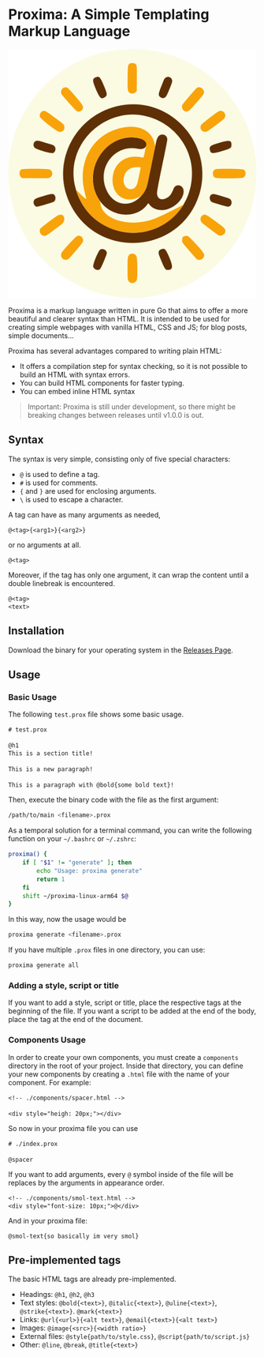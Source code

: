 # Proxima: A Simple Templating Markup Language

<p align="center">
    <a href="https://github.com/vistormu/adam_simulator">
        <img src="/assets/proxima_logo.svg">
    </a>
</p>

Proxima is a markup language written in pure Go that aims to offer a more beautiful and clearer syntax than HTML. It is intended to be used for creating simple webpages with vanilla HTML, CSS and JS; for blog posts, simple documents... 

Proxima has several advantages compared to writing plain HTML:
- It offers a compilation step for syntax checking, so it is not possible to build an HTML with syntax errors.
- You can build HTML components for faster typing.
- You can embed inline HTML syntax

> Important: Proxima is still under development, so there might be breaking changes between releases until v1.0.0 is out.

## Syntax

The syntax is very simple, consisting only of five special characters: 
- `@` is used to define a tag.
- `#` is used for comments.
- `{` and `}` are used for enclosing arguments.
- `\` is used to escape a character.


A tag can have as many arguments as needed,
```
@<tag>{<arg1>}{<arg2>}
```

or no arguments at all.
```
@<tag>
```

Moreover, if the tag has only one argument, it can wrap the content until a double linebreak is encountered.
```
@<tag>
<text>
```

## Installation
Download the binary for your operating system in the [Releases Page](https://github.com/vistormu/proxima/releases).

## Usage

### Basic Usage
The following `test.prox` file shows some basic usage.
```
# test.prox

@h1
This is a section title!

This is a new paragraph!

This is a paragraph with @bold{some bold text}!
```

Then, execute the binary code with the file as the first argument:
```bash
/path/to/main <filename>.prox
```

As a temporal solution for a terminal command, you can write the following function on your `~/.bashrc` or `~/.zshrc`:
```bash
proxima() {
    if [ "$1" != "generate" ]; then
        echo "Usage: proxima generate"
        return 1
    fi
    shift ~/proxima-linux-arm64 $@
}
```

In this way, now the usage would be
```bash
proxima generate <filename>.prox
```

If you have multiple `.prox` files in one directory, you can use:
```bash
proxima generate all
```

### Adding a style, script or title
If you want to add a style, script or title, place the respective tags at the beginning of the file. If you want a script to be added at the end of the body, place the tag at the end of the document.

### Components Usage
In order to create your own components, you must create a `components` directory in the root of your project. Inside that directory, you can define your new components by creating a `.html` file with the name of your component. For example:
```
<!-- ./components/spacer.html -->

<div style="heigh: 20px;"></div>
```

So now in your proxima file you can use
```
# ./index.prox

@spacer
```

If you want to add arguments, every `@` symbol inside of the file will be replaces by the arguments in appearance order.
```
<!-- ./components/smol-text.html -->
<div style="font-size: 10px;">@</div>
```

And in your proxima file:
```
@smol-text{so basically im very smol}
```

## Pre-implemented tags
The basic HTML tags are already pre-implemented.

- Headings: `@h1`, `@h2`, `@h3`
- Text styles: `@bold{<text>}`, `@italic{<text>}`, `@uline{<text>}`, `@strike{<text>}`. `@mark{<text>}`
- Links: `@url{<url>}{<alt text>}`, `@email{<text>}{<alt text>}`
- Images: `@image{<src>}{<width ratio>}`
- External files: `@style{path/to/style.css}`, `@script{path/to/script.js}`
- Other: `@line`, `@break`, `@title{<text>}`
